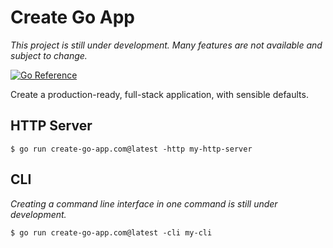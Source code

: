 # Create Go App

_This project is still under development. Many features are not available and subject to change._

[![Go Reference](https://pkg.go.dev/badge/create-go-app.com.svg)](https://pkg.go.dev/create-go-app.com)

Create a production-ready, full-stack application, with sensible defaults.

## HTTP Server

`$ go run create-go-app.com@latest -http my-http-server`

## CLI

_Creating a command line interface in one command is still under development._

`$ go run create-go-app.com@latest -cli my-cli`
